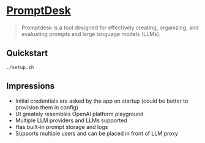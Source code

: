 # [PromptDesk](https://github.com/promptdesk/promptdesk)

> Promptdesk is a tool designed for effectively creating, organizing, and evaluating prompts and large language models (LLMs).

## Quickstart

```shell
./setup.sh
```

## Impressions

- Initial credentials are asked by the app on startup (could be better to provision them in config)
- UI greately resembles OpenAI platform playground
- Multiple LLM providers and LLMs supported
- Has built-in prompt storage and logs
- Supports multiple users and can be placed in front of LLM proxy
